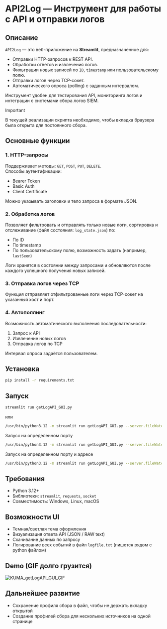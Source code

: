 # API2Log — Инструмент для работы с API и отправки логов

## Описание
`API2Log` — это веб-приложение на **Streamlit**, предназначенное для:
- Отправки HTTP-запросов к REST API.
- Обработки ответов и извлечения логов.
- Фильтрации новых записей по `ID`, `timestamp` или пользовательскому полю.
- Отправки логов через TCP-сокет.
- Автоматического опроса (polling) с заданным интервалом.

Инструмент удобен для тестирования API, мониторинга логов и интеграции с системами сбора логов SIEM.

> [!IMPORTANT]  
> В текущей реализации скрипта необходимо, чтобы вкладка браузера была открыта для постоянного сбора.

## Основные функции

### 1. **HTTP-запросы**
Поддерживает методы: `GET`, `POST`, `PUT`, `DELETE`.  
Способы аутентификации:
- Bearer Token
- Basic Auth
- Client Certificate

Можно указывать заголовки и тело запроса в формате JSON.

### 2. **Обработка логов**
Позволяет фильтровать и отправлять только новые логи, сортировка и отслеживание (файл состояния: `log_state.json`) по:
- По ID
- По timestamp
- По пользовательскому полю, возможность задать (например, `lastSeen`)

Логи хранятся в состоянии между запросами и обновляются после каждого успешного получения новых записей.

### 3. **Отправка логов через TCP**
Функция отправляет отфильтрованные логи через TCP-сокет на указанный хост и порт.

### 4. **Автополлинг**
Возможность автоматического выполнения последовательности:
1. Запрос к API
2. Извлечение новых логов
3. Отправка логов по TCP

Интервал опроса задаётся пользователем.

## Установка

```bash
pip install -r requirements.txt
```

## Запуск

```cmd
streamlit run getLogAPI_GUI.py
```

или

```bash
/usr/bin/python3.12 -m streamlit run getLogAPI_GUI.py --server.fileWatcherType=none
```

Запуск на определенном порту

```bash
/usr/bin/python3.12 -m streamlit run getLogAPI_GUI.py --server.fileWatcherType=none --server.port=8080 
```

Запуск на определенном порту и адресе

```bash
/usr/bin/python3.12 -m streamlit run getLogAPI_GUI.py --server.fileWatcherType=none --server.address=0.0.0.0 --server.port=8080 
```

## Требования
- Python 3.12+
- Библиотеки: `streamlit`, `requests`, `socket`
- Совместимость: Windows, Linux, macOS

## Возможности UI
- Темная/светлая тема оформления
- Визуализация ответа API (JSON / RAW text)
- Скачивание данных по запросу
- Логирование всех событий в файл `logfile.txt` (пишется рядом с python файлом)

## Demo (GIF долго грузится)
![KUMA_getLogAPI_GUI_GIF](https://github.com/user-attachments/assets/4ba8cb38-54aa-4021-81c6-1ee9dcabe3d3)

## **Дальнейшее развитие**
- Сохранение профиля сбора в файл, чтобы не держать вкладку открытой
- Создание профилей сбора для нескольких источников на одной странице
